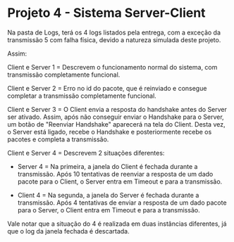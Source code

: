 # Projeto 4 - Sistema Server-Client

Na pasta de Logs, terá os 4 logs listados pela entrega, com a exceção da transmissão 5 com falha física, devido a natureza simulada deste projeto.

Assim:

Client e Server 1 = Descrevem o funcionamento normal do sistema, com transmissão completamente funcional.

Client e Server 2 = Erro no id do pacote, que é reinviado e consegue completar a transmissão completamente funcional.

Client e Server 3 = O Client envia a resposta do handshake antes do Server ser ativado. Assim, após não conseguir enviar o Handshake para o Server, um botão de "Reenviar Handshake" aparecerá na tela do Client. Desta vez, o Server está ligado, recebe o Handshake e posteriormente recebe os pacotes e completa a transmissão.

Client e Server 4 = Descrevem 2 situações diferentes:

* Server 4 = Na primeira, a janela do Client é fechada durante a transmissão. Após 10 tentativas de reenviar a resposta de um dado pacote para o Client, o Server entra em Timeout e para a transmissão.

* Client 4 = Na segunda, a janela do Server é fechada durante a transmissão. Após 4 tentativas de enviar a resposta de um dado pacote para o Server, o Client entra em Timeout e para a transmissão.

Vale notar que a situação do 4 é realizada em duas instâncias diferentes, já que o log da janela fechada é descartada.
